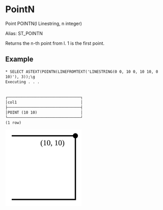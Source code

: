 # PointN #

Point POINTN(l Linestring, n integer)

Alias: ST_POINTN

Returns the n-th point from l. 1 is the first point.

## Example ##

    * SELECT ASTEXT(POINTN(LINEFROMTEXT('LINESTRING(0 0, 10 0, 10 10, 0 10)'), 3));\g
    Executing . . .


    ┌────────────────────────────────┐
    │col1                            │
    ├────────────────────────────────┤
    │POINT (10 10)                   │
    └────────────────────────────────┘
    (1 row)

![PointN](pointn.svg)
